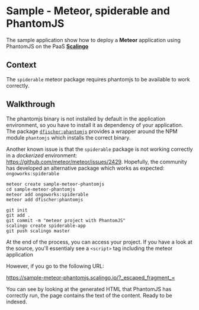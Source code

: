 # Sample - Meteor, spiderable and PhantomJS

The sample application show how to deploy a __Meteor__ application using PhantomJS
on the PaaS [__Scalingo__](https://scalingo.com)

## Context

The `spiderable` meteor package requires phantomjs to be available to work correctly.

## Walkthrough

The phantomjs binary is not installed by default in the application environment, so 
you have to install it as dependency of your application. The package
[`dfischer:phantomjs`](https://atmospherejs.com/dfischer/phantomjs) provides a wrapper
around the NPM module `phantomjs` which installs the correct binary.

Another known issue is that the `spiderable` package is not working correctly in a _dockerized_
environment: https://github.com/meteor/meteor/issues/2429. Hopefully, the community has developed
an alternative package which works as expected: `ongoworks:spiderable`

```shell
meteor create sample-meteor-phantomjs
cd sample-meteor-phantomjs
meteor add ongoworks:spiderable
meteor add dfischer:phantomjs

git init
git add .
git commit -m "meteor project with PhantomJS"
scalingo create spiderable-app
git push scalingo master
```

At the end of the process, you can access your project. If you have a look at the source,
you'll essentialy see a `<script>` tag including the meteor application

However, if you go to the following URL:

https://sample-meteor-phantomjs.scalingo.io/?_escaped_fragment_=

You can see by looking at the generated HTML that PhantomJS has correctly run, the page
contains the text of the content. Ready to be indexed.
